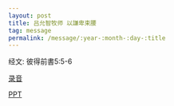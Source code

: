 ```yaml
---
layout: post
title: 吕允智牧师 以謙卑束腰
tag: message
permalink: /message/:year-:month-:day-:title
---
```


 经文: 彼得前書5:5-6

 [录音]()

 [PPT]()
